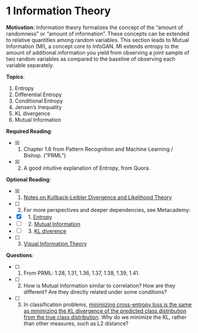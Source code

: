 # 1 Information Theory

**Motivation**: Information theory formalizes the concept of the “amount of randomness” or “amount of information”. These concepts can be extended to relative quantities among random variables. This section leads to Mutual Information (MI), a concept core to InfoGAN. MI extends entropy to the amount of additional information you yield from observing a joint sample of two random variables as compared to the baseline of observing each variable separately.

**Topics**:

1. Entropy
2. Differential Entropy
3. Conditional Entropy
4. Jensen’s Inequality
5. KL divergence
5. Mutual Information

**Required Reading**:

- [x] 1. Chapter 1.6 from Pattern Recognition and Machine Learning / Bishop. (“PRML”)
- [x] 2. A good intuitive explanation of Entropy, from Quora.

**Optional Reading**:

- [x] 1. [Notes on Kullback-Leibler Divergence and Likelihood Theory](https://arxiv.org/pdf/1404.2000.pdf)
- [ ] 2. For more perspectives and deeper dependencies, see Metacademy:
- [x] &nbsp;&nbsp;&nbsp;&nbsp;1. [Entropy](https://metacademy.org/graphs/concepts/entropy)
- [ ] &nbsp;&nbsp;&nbsp;&nbsp;2. [Mutual Information](https://metacademy.org/graphs/concepts/mutual_information)
- [ ] &nbsp;&nbsp;&nbsp;&nbsp;3. [KL diverence](https://metacademy.org/graphs/concepts/kl_divergence)
- [ ] 3. [Visual Information Theory](https://colah.github.io/posts/2015-09-Visual-Information/)

**Questions**:

- [ ] 1. From PRML: 1.28, 1.31, 1.36, 1.37, 1.38, 1.39, 1.41.
- [ ] 2. How is Mutual Information similar to correlation? How are they different? Are they directly related under some conditions?
- [ ] 3. In classification problems, [minimizing cross-entropy loss is the same as minimizing the KL divergence of the predicted class distribution from the true class distribution](https://ai.stackexchange.com/questions/3065/why-has-cross-entropy-become-the-classification-standard-loss-function-and-not-k/4185). Why do we minimize the KL, rather than other measures, such as L2 distance?
